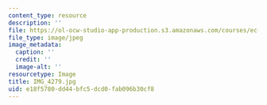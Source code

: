 ```yaml
---
content_type: resource
description: ''
file: https://ol-ocw-studio-app-production.s3.amazonaws.com/courses/ec-721-wheelchair-design-in-developing-countries-spring-2009/e18f5780dd44bfc5dcd0fab096b30cf8_IMG_4279.jpg
file_type: image/jpeg
image_metadata:
  caption: ''
  credit: ''
  image-alt: ''
resourcetype: Image
title: IMG_4279.jpg
uid: e18f5780-dd44-bfc5-dcd0-fab096b30cf8
---
```

